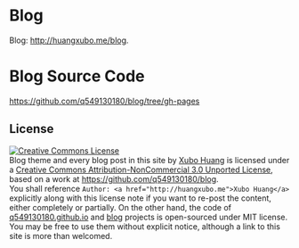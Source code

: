 # Blog
Blog: http://huangxubo.me/blog.

# Blog Source Code
<a href="https://github.com/q549130180/blog/tree/gh-pages">https://github.com/q549130180/blog/tree/gh-pages</a>

## License

<a rel="license" href="http://creativecommons.org/licenses/by-nc/3.0/">
    <img alt="Creative Commons License" style="border-width:0" src="http://i.creativecommons.org/l/by-nc/3.0/88x31.png" />
</a>
<div>
<span xmlns:dct="http://purl.org/dc/terms/" href="http://purl.org/dc/dcmitype/Text" property="dct:title" rel="dct:type">Blog theme and every blog post in this site</span> by <a xmlns:cc="http://creativecommons.org/ns#" target="_blank" href="http://huangxubo.me" property="cc:attributionName" rel="cc:attributionURL">Xubo Huang</a> is licensed under a <a rel="license" href="http://creativecommons.org/licenses/by-nc/3.0/">Creative Commons Attribution-NonCommercial 3.0 Unported License</a>, based on a work at <a xmlns:dct="http://purl.org/dc/terms/" href="https://github.com/q549130180/blog" rel="dct:source">https://github.com/q549130180/blog</a>.
</div>
<div>
You shall reference <code>Author: &lt;a href=&quot;http://huangxubo.me&quot;&gt;Xubo Huang&lt;/a&gt;</code> explicitly along with this license note if you want to re-post the content, either completely or partially. On the other hand, the code of <a href="https://github.com/q549130180/q549130180.github.io" target="_blank">q549130180.github.io</a> and <a href="https://github.com/q549130180/blog" target="_blank">blog</a> projects is open-sourced under MIT license. You may be free to use them without explicit notice, although a link to this site is more than welcomed.
</div>
